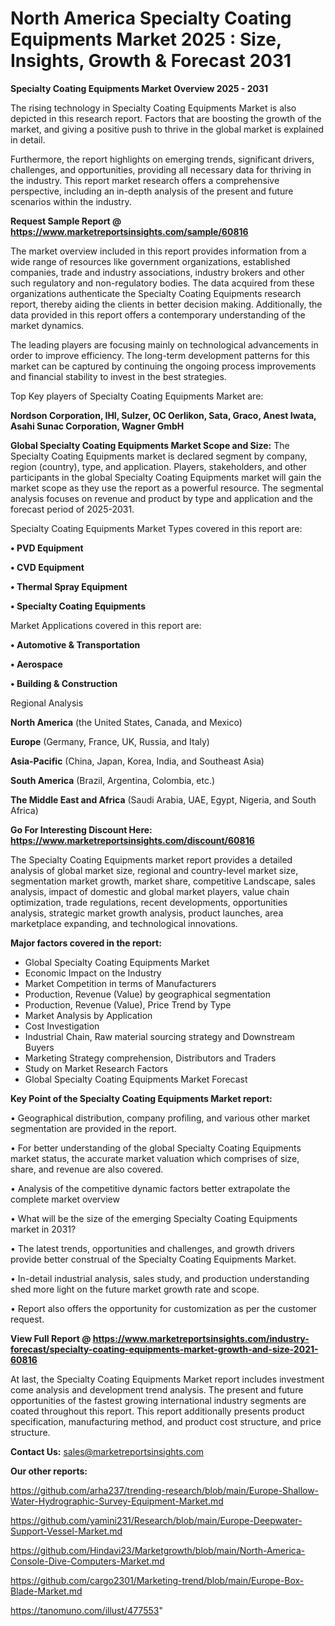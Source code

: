 # North America Specialty Coating Equipments Market 2025 : Size, Insights, Growth & Forecast 2031

<Strong> Specialty Coating Equipments Market Overview 2025 - 2031</strong>

The rising technology in Specialty Coating Equipments Market is also depicted in this research report. Factors that are boosting the growth of the market, and giving a positive push to thrive in the global market is explained in detail.

Furthermore, the report highlights on emerging trends, significant drivers, challenges, and opportunities, providing all necessary data for thriving in the industry. This report market research offers a comprehensive perspective, including an in-depth analysis of the present and future scenarios within the industry.

<strong>Request Sample Report @ <a href=https://www.marketreportsinsights.com/sample/60816>https://www.marketreportsinsights.com/sample/60816</a></strong>

The market overview included in this report provides information from a wide range of resources like government organizations, established companies, trade and industry associations, industry brokers and other such regulatory and non-regulatory bodies. The data acquired from these organizations authenticate the Specialty Coating Equipments research report, thereby aiding the clients in better decision making. Additionally, the data provided in this report offers a contemporary understanding of the market dynamics.

The leading players are focusing mainly on technological advancements in order to improve efficiency. The long-term development patterns for this market can be captured by continuing the ongoing process improvements and financial stability to invest in the best strategies.

Top Key players of Specialty Coating Equipments Market are:

<strong>Nordson Corporation, IHI, Sulzer, OC Oerlikon, Sata, Graco, Anest Iwata, Asahi Sunac Corporation, Wagner GmbH</strong>

<strong><b>Global Specialty Coating Equipments Market Scope and Size:</b></strong>
The Specialty Coating Equipments market is declared segment by company, region (country), type, and application. Players, stakeholders, and other participants in the global Specialty Coating Equipments market will gain the market scope as they use the report as a powerful resource. The segmental analysis focuses on revenue and product by type and application and the forecast period of 2025-2031.

Specialty Coating Equipments Market Types covered in this report are:

<strong>• PVD Equipment

• CVD Equipment

• Thermal Spray Equipment

• Specialty Coating Equipments</strong>

Market Applications covered in this report are:

<strong>• Automotive & Transportation

• Aerospace

• Building & Construction</strong> 

Regional Analysis

<strong>North America</strong> (the United States, Canada, and Mexico)

<strong>Europe</strong> (Germany, France, UK, Russia, and Italy)

<strong>Asia-Pacific</strong> (China, Japan, Korea, India, and Southeast Asia)

<strong>South America</strong> (Brazil, Argentina, Colombia, etc.)

<strong>The Middle East and Africa</strong> (Saudi Arabia, UAE, Egypt, Nigeria, and South Africa)

<strong>Go For Interesting Discount Here: <a href=https://www.marketreportsinsights.com/discount/60816>https://www.marketreportsinsights.com/discount/60816</a></strong>

The Specialty Coating Equipments market report provides a detailed analysis of global market size, regional and country-level market size, segmentation market growth, market share, competitive Landscape, sales analysis, impact of domestic and global market players, value chain optimization, trade regulations, recent developments, opportunities analysis, strategic market growth analysis, product launches, area marketplace expanding, and technological innovations.

<strong><b>Major factors covered in the report:</b></strong>
<ul>
  <li>Global Specialty Coating Equipments Market </li>
  <li>Economic Impact on the Industry</li>
  <li>Market Competition in terms of Manufacturers</li>
  <li>Production, Revenue (Value) by geographical segmentation</li>
  <li>Production, Revenue (Value), Price Trend by Type</li>
  <li>Market Analysis by Application</li>
  <li>Cost Investigation</li>
  <li>Industrial Chain, Raw material sourcing strategy and Downstream Buyers</li>
  <li>Marketing Strategy comprehension, Distributors and Traders</li>
  <li>Study on Market Research Factors</li>
  <li>Global Specialty Coating Equipments Market Forecast</li>
</ul>

<strong><b>Key Point of the Specialty Coating Equipments Market report:</b></strong>

• Geographical distribution, company profiling, and various other market segmentation are provided in the report.

• For better understanding of the global Specialty Coating Equipments market status, the accurate market valuation which comprises of size, share, and revenue are also covered.

• Analysis of the competitive dynamic factors better extrapolate the complete market overview

• What will be the size of the emerging Specialty Coating Equipments market in 2031?

• The latest trends, opportunities and challenges, and growth drivers provide better construal of the Specialty Coating Equipments Market.

• In-detail industrial analysis, sales study, and production understanding shed more light on the future market growth rate and scope.

• Report also offers the opportunity for customization as per the customer request.

<strong><b>View Full Report @ <a href=https://www.marketreportsinsights.com/industry-forecast/specialty-coating-equipments-market-growth-and-size-2021-60816>https://www.marketreportsinsights.com/industry-forecast/specialty-coating-equipments-market-growth-and-size-2021-60816</a></b></strong>


At last, the Specialty Coating Equipments Market report includes investment come analysis and development trend analysis. The present and future opportunities of the fastest growing international industry segments are coated throughout this report. This report additionally presents product specification, manufacturing method, and product cost structure, and price structure.

<strong>Contact Us:</strong>
sales@marketreportsinsights.com

<strong>Our other reports:</strong>

<a href=https://github.com/arha237/trending-research/blob/main/Europe-Shallow-Water-Hydrographic-Survey-Equipment-Market.md>https://github.com/arha237/trending-research/blob/main/Europe-Shallow-Water-Hydrographic-Survey-Equipment-Market.md</a>

<a href=https://github.com/yamini231/Research/blob/main/Europe-Deepwater-Support-Vessel-Market.md>https://github.com/yamini231/Research/blob/main/Europe-Deepwater-Support-Vessel-Market.md</a>

<a href=https://github.com/Hindavi23/Marketgrowth/blob/main/North-America-Console-Dive-Computers-Market.md>https://github.com/Hindavi23/Marketgrowth/blob/main/North-America-Console-Dive-Computers-Market.md</a>

<a href=https://github.com/cargo2301/Marketing-trend/blob/main/Europe-Box-Blade-Market.md>https://github.com/cargo2301/Marketing-trend/blob/main/Europe-Box-Blade-Market.md</a>

<a href=https://tanomuno.com/illust/477553>https://tanomuno.com/illust/477553</a>"
